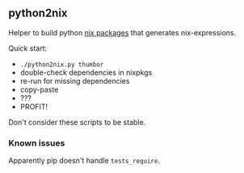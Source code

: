 ## python2nix

Helper to build python [nix packages](https://github.com/NixOS/nixpkgs) that generates nix-expressions.

Quick start:

* `./python2nix.py thumbor`
* double-check dependencies in nixpkgs
* re-run for missing dependencies
* copy-paste
* ???
* PROFIT!

Don't consider these scripts to be stable.

### Known issues

Apparently pip doesn't handle `tests_require`.
